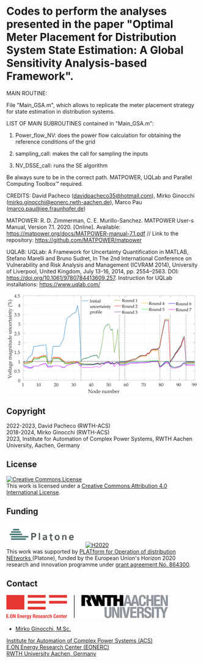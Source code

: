 # Codes to perform the analyses presented in the paper "Optimal Meter Placement for Distribution System State Estimation: A Global Sensitivity Analysis-based Framework". 

MAIN ROUTINE: 

File "Main_GSA.m", which allows to replicate the meter placement strategy for state estimation in distribution systems. 

LIST OF MAIN SUBROUTINES contained in "Main_GSA.m":

1) Power_flow_NV: does the power flow calculation for obtaining the reference conditions of the grid

2) sampling_call: makes the call for sampling the inputs

3) NV_DSSE_call: runs the SE algorithm

Be always sure to be in the correct path. MATPOWER, UQLab and Parallel Computing Toolbox™ required.

CREDITS:
David Pacheco (davidpacheco35@hotmail.com), Mirko Ginocchi (mirko.ginocchi@eonerc.rwth-aachen.de), Marco Pau (marco.pau@iee.fraunhofer.de)

MATPOWER: 
R. D. Zimmerman, C. E. Murillo-Sanchez. MATPOWER User-s Manual, Version 7.1. 2020. [Online]. Available: https://matpower.org/docs/MATPOWER-manual-7.1.pdf // Link to the repository: https://github.com/MATPOWER/matpower

UQLAB: 
UQLab: A Framework for Uncertainty Quantification in MATLAB, Stefano Marelli and Bruno Sudret, In The 2nd International Conference on Vulnerability and Risk Analysis and Management (ICVRAM 2014), University of Liverpool, United Kingdom, July 13-16, 2014, pp. 2554–2563. DOI: https://doi.org/10.1061/9780784413609.257. Instruction for UQLab installations: https://www.uqlab.com/  

<img src="docs/workflow.png">

## Copyright
2022-2023, David Pacheco (RWTH-ACS) <br/>
2018-2024, Mirko Ginocchi (RWTH-ACS) <br/>
2023, Institute for Automation of Complex Power Systems, RWTH Aachen University, Aachen, Germany

## License

<a rel="license" href="http://creativecommons.org/licenses/by/4.0/"><img alt="Creative Commons License" style="border-width:0" src="https://i.creativecommons.org/l/by/4.0/88x31.png" /></a><br />This work is licensed under a <a rel="license" href="http://creativecommons.org/licenses/by/4.0/">Creative Commons Attribution 4.0 International License</a>.

## Funding
<img alt="PLATONE" style="border-width:0" src="docs/platone_logo.png" height="63"/></a>&nbsp; 
<a rel="funding" href="https://cordis.europa.eu/project/id/864300"><img alt="H2020" style="border-width:0" src="https://hyperride.eu/wp-content/uploads/2020/10/europa_flag_low.jpg" height="63"/></a><br />
This work was supported by <a rel="Platone" href="https://platone-h2020.eu/">PLATform for Operation of distribution NEtworks </a> (Platone), funded by the European Union's Horizon 2020 research and innovation programme under <a rel="H2020" href="https://cordis.europa.eu/project/id/864300"> grant agreement No. 864300</a>.

## Contact

[![EONERC ACS Logo](docs/eonerc_logo.png)](http://www.acs.eonerc.rwth-aachen.de)

- [Mirko Ginocchi, M.Sc.](mailto:mirko.ginocchi@eonerc.rwth-aachen.de)

[Institute for Automation of Complex Power Systems (ACS)](http://www.acs.eonerc.rwth-aachen.de)  
[E.ON Energy Research Center (EONERC)](http://www.eonerc.rwth-aachen.de)  
[RWTH University Aachen, Germany](http://www.rwth-aachen.de)

